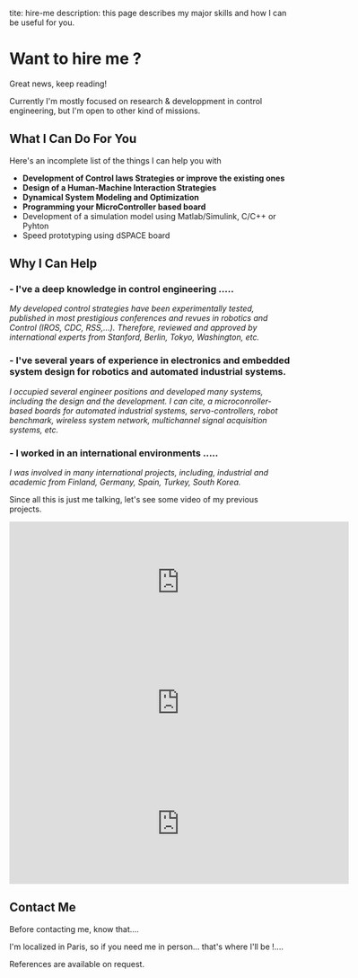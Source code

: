 tite: hire-me
description: this page describes my major skills and how I can be useful for you.

# Want to hire me ?

<div class="published"><span>Great news, keep reading!</span></div>

Currently I'm mostly focused on research & developpment in control engineering, but I'm open to other kind of missions.

## What I Can Do For You

Here's an incomplete list of the things I can help you with


* **Development of Control laws Strategies or improve the existing ones**
* **Design of a Human-Machine Interaction Strategies**
* **Dynamical System Modeling and Optimization**
* **Programming your MicroController based board**
* Development of a simulation model using Matlab/Simulink, C/C++ or Pyhton
* Speed prototyping using dSPACE board


## Why I Can Help

### - I've a deep knowledge in control engineering .....

*My developed control strategies have been experimentally tested, published in most prestigious conferences and revues in robotics and Control (IROS, CDC, RSS,...). Therefore, reviewed and approved by international experts from Stanford, Berlin, Tokyo, Washington, etc.*


### - I've several years of experience in electronics and embedded system design for robotics and automated industrial systems.

*I occupied several engineer positions and developed many systems, including the design and the development. I can cite, a microconroller-based boards for automated industrial systems, servo-controllers, robot benchmark, wireless system network, multichannel signal acquisition systems, etc.*


### - I worked in an international environments .....

*I was involved in many international projects, including, industrial and academic from Finland, Germany, Spain, Turkey, South Korea.*


Since all this is just me talking, let's see some video of my previous projects.

<div id="reviews" class="cf">

<div class="review"><iframe src="https://www.youtube.com/embed/RUKT4ISaRRs" allowfullscreen="" frameborder="0" height="215" width="120%"></iframe></div>

<div class="review"><iframe src="https://www.youtube.com/embed/deWcUtdpbrw" allowfullscreen="" frameborder="0" height="215" width="120%"></iframe></div>

<div class="review"><iframe src="https://www.youtube.com/embed/DpPNpWC2QRs" allowfullscreen="" frameborder="0" height="215" width="120%"></iframe></div>

</div>

## Contact Me


Before contacting me, know that....

I'm localized in Paris, so if you need me in person... that's where I'll be !....

References are available on request.


